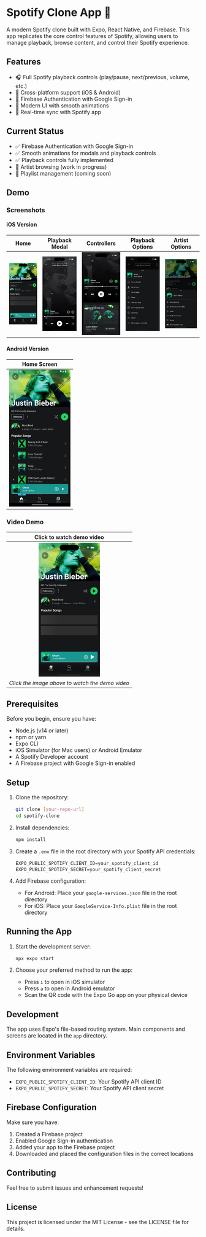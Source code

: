# Spotify Clone App 🎵

A modern Spotify clone built with Expo, React Native, and Firebase. This app replicates the core control features of Spotify, allowing users to manage playback, browse content, and control their Spotify experience.

## Features

- 🎧 Full Spotify playback controls (play/pause, next/previous, volume, etc.)
- 📱 Cross-platform support (iOS & Android)
- 🔐 Firebase Authentication with Google Sign-in
- 🎨 Modern UI with smooth animations
- 🔄 Real-time sync with Spotify app

## Current Status

- ✅ Firebase Authentication with Google Sign-in
- ✅ Smooth animations for modals and playback controls
- ✅ Playback controls fully implemented
- 🚧 Artist browsing (work in progress)
- 🚧 Playlist management (coming soon)

## Demo

### Screenshots

#### iOS Version

|                       Home                        |                       Playback Modal                        |                       Controllers                        |                       Playback Options                        |                       Artist Options                        |
| :-----------------------------------------------: | :---------------------------------------------------------: | :------------------------------------------------------: | :-----------------------------------------------------------: | :---------------------------------------------------------: |
| <img src="assets/demo/home-ios.png" width="160"/> | <img src="assets/demo/playback-modal-ios.png" width="160"/> | <img src="assets/demo/controllers-ios.png" width="160"/> | <img src="assets/demo/playback-options-ios.png" width="160"/> | <img src="assets/demo/artist-options-ios.png" width="160"/> |

#### Android Version

|                      Home Screen                      |
| :---------------------------------------------------: |
| <img src="assets/demo/home-android.png" width="160"/> |

### Video Demo

|                              Click to watch demo video                               |
| :----------------------------------------------------------------------------------: |
| <a href="assets/demo/demo.mov"><img src="assets/demo/home-ios.png" width="160"/></a> |
|                   _Click the image above to watch the demo video_                    |

## Prerequisites

Before you begin, ensure you have:

- Node.js (v14 or later)
- npm or yarn
- Expo CLI
- iOS Simulator (for Mac users) or Android Emulator
- A Spotify Developer account
- A Firebase project with Google Sign-in enabled

## Setup

1. Clone the repository:

   ```bash
   git clone [your-repo-url]
   cd spotify-clone
   ```

2. Install dependencies:

   ```bash
   npm install
   ```

3. Create a `.env` file in the root directory with your Spotify API credentials:

   ```
   EXPO_PUBLIC_SPOTIFY_CLIENT_ID=your_spotify_client_id
   EXPO_PUBLIC_SPOTIFY_SECRET=your_spotify_client_secret
   ```

4. Add Firebase configuration:
   - For Android: Place your `google-services.json` file in the root directory
   - For iOS: Place your `GoogleService-Info.plist` file in the root directory

## Running the App

1. Start the development server:

   ```bash
   npx expo start
   ```

2. Choose your preferred method to run the app:
   - Press `i` to open in iOS simulator
   - Press `a` to open in Android emulator
   - Scan the QR code with the Expo Go app on your physical device

## Development

The app uses Expo's file-based routing system. Main components and screens are located in the `app` directory.

## Environment Variables

The following environment variables are required:

- `EXPO_PUBLIC_SPOTIFY_CLIENT_ID`: Your Spotify API client ID
- `EXPO_PUBLIC_SPOTIFY_SECRET`: Your Spotify API client secret

## Firebase Configuration

Make sure you have:

1. Created a Firebase project
2. Enabled Google Sign-in authentication
3. Added your app to the Firebase project
4. Downloaded and placed the configuration files in the correct locations

## Contributing

Feel free to submit issues and enhancement requests!

## License

This project is licensed under the MIT License - see the LICENSE file for details.
